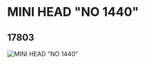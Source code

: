 # MINI HEAD "NO 1440"
## 17803
![MINI HEAD "NO 1440"](https://lc-www-live-s.legocdn.com/media/bricks/5/2/6076154.jpg)